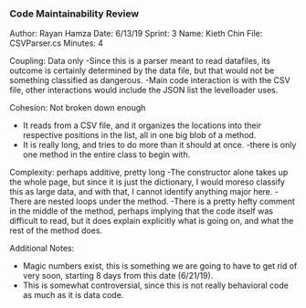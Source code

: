 ﻿### Code Maintainability Review
Author: Rayan Hamza
Date: 6/13/19
Sprint: 3
Name: Kieth Chin
File: CSVParser.cs
Minutes: 4

Coupling: Data only
-Since this is a parser meant to read datafiles, its outcome is 
certainly determined by the data file, but that would not be
something classified as dangerous.
-Main code interaction is with the CSV file, other interactions
would include the JSON list the levelloader uses.

Cohesion: Not broken down enough
- It reads from a CSV file, and it organizes the locations into their
respective positions in the list, all in one big blob of a method.
- It is really long, and tries to do more than it should at once.
-there is only one method in the entire class to begin with.

Complexity: perhaps additive, pretty long
-The constructor alone takes up the whole page, but since it is just the 
dictionary, I would moreso classify this as large data, and with that,
I cannot identify anything major here.
-There are nested loops under the method.
-There is a pretty hefty comment in the middle of the method, perhaps
implying that the code itself was difficult to read, but it does 
explain explicitly what is going on, and what the rest of the 
method does.

Additional Notes:
- Magic numbers exist, this is something we are going to have to
get rid of very soon, starting 8 days from this date (6/21/19).
- This is somewhat controversial, since this is not really behavioral
code as much as it is data code.
